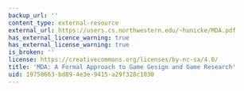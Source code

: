 ```yaml
---
backup_url: ''
content_type: external-resource
external_url: https://users.cs.northwestern.edu/~hunicke/MDA.pdf
has_external_licence_warning: true
has_external_license_warning: true
is_broken: ''
license: https://creativecommons.org/licenses/by-nc-sa/4.0/
title: 'MDA: A Formal Approach to Game Gesign and Game Research'
uid: 19758663-bd89-4e3e-9415-a29f328c1030
---
```

